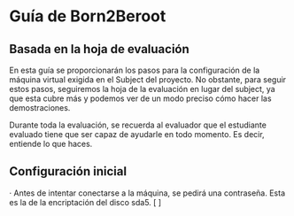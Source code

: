 # Guía de Born2Beroot
## Basada en la hoja de evaluación

En esta guía se proporcionarán los pasos para la configuración de la máquina virtual exigida en el Subject del proyecto. No obstante, para seguir estos pasos, seguiremos la hoja de la evaluación en lugar del subject, ya que esta cubre más y podemos ver de un modo preciso cómo hacer las demostraciones.

Durante toda la evaluación, se recuerda al evaluador que el estudiante evaluado tiene que ser capaz de ayudarle en todo momento. Es decir, entiende lo que haces.

## Configuración inicial
· Antes de intentar conectarse a la máquina, se pedirá una contraseña. Esta es la de la encriptación del disco sda5.
[ ]

